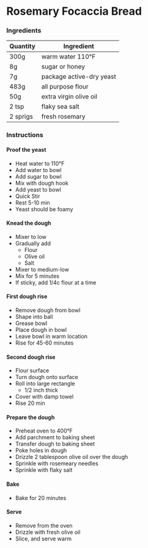 # Rosemary Focaccia Bread

### Ingredients

| Quantity | Ingredient |
| -------- | ---------- |
| 300g     | warm water 110°F |
| 8g       | sugar or honey |
| 7g       | package active-dry yeast |
| 483g     | all purpose flour |
| 50g      | extra virgin olive oil |
| 2 tsp    | flaky sea salt |
| 2 sprigs | fresh rosemary |

### Instructions

#### Proof the yeast
* Heat water to 110°F
* Add water to bowl
* Add sugar to bowl
* Mix with dough hook
* Add yeast to bowl
* Quick Stir
* Rest 5-10 min
* Yeast should be foamy

#### Knead the dough
* Mixer to low
* Gradually add
  * Flour
  * Olive oil
  * Salt
* Mixer to medium-low
* Mix for 5 minutes
* If sticky, add 1/4c flour at a time

#### First dough rise
* Remove dough from bowl
* Shape into ball
* Grease bowl
* Place dough in bowl
* Leave bowl in warm location
* Rise for 45-60 minutes

#### Second dough rise
* Flour surface
* Turn dough onto surface
* Roll into large rectangle
  * 1/2 inch thick
* Cover with damp towel
* Rise 20 min

#### Prepare the dough
* Preheat oven to 400°F
* Add parchment to baking sheet
* Transfer dough to baking sheet
* Poke holes in dough
* Drizzle 2 tablespoon olive oil over the dough
* Sprinkle with rosemeary needles
* Sprinkle with flaky salt

#### Bake
* Bake for 20 minutes

#### Serve
* Remove from the oven
* Drizzle with fresh olive oil
* Slice, and serve warm
